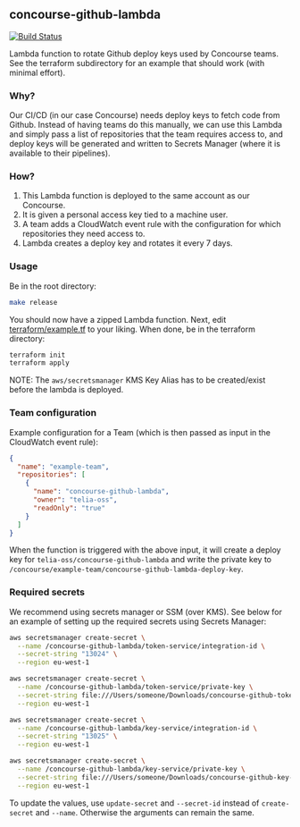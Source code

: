 ## concourse-github-lambda

[![Build Status](https://travis-ci.org/telia-oss/concourse-github-lambda.svg?branch=master)](https://travis-ci.org/telia-oss/concourse-github-lambda)

Lambda function to rotate Github deploy keys used by Concourse teams. See
the terraform subdirectory for an example that should work (with minimal effort).

### Why?

Our CI/CD (in our case Concourse) needs deploy keys to fetch code from Github.
Instead of having teams do this manually, we can use this Lambda and simply pass
a list of repositories that the team requires access to, and deploy keys will be
generated and written to Secrets Manager (where it is available to their pipelines).

### How?

1. This Lambda function is deployed to the same account as our Concourse.
2. It is given a personal access key tied to a machine user.
3. A team adds a CloudWatch event rule with the configuration for which
repositories they need access to.
4. Lambda creates a deploy key and rotates it every 7 days.

### Usage

Be in the root directory:

```bash
make release
```

You should now have a zipped Lambda function. Next, edit [terraform/example.tf](./terraform/example.tf)
to your liking. When done, be in the terraform directory:

```bash
terraform init
terraform apply
```

NOTE: The `aws/secretsmanager` KMS Key Alias has to be created/exist before the lambda is deployed.

### Team configuration

Example configuration for a Team (which is then passed as input in the CloudWatch event rule):

```json
{
  "name": "example-team",
  "repositories": [
    {
      "name": "concourse-github-lambda",
      "owner": "telia-oss",
      "readOnly": "true"
    }
  ]
}
```

When the function is triggered with the above input, it will create
a deploy key for `telia-oss/concourse-github-lambda` and write
the private key to `/concourse/example-team/concourse-github-lambda-deploy-key`.

### Required secrets 

We recommend using secrets manager or SSM (over KMS). See below for an example of 
setting up the required secrets using Secrets Manager:

```bash
aws secretsmanager create-secret \
  --name /concourse-github-lambda/token-service/integration-id \
  --secret-string "13024" \
  --region eu-west-1

aws secretsmanager create-secret \
  --name /concourse-github-lambda/token-service/private-key \
  --secret-string file:///Users/someone/Downloads/concourse-github-token-service.pem \
  --region eu-west-1

aws secretsmanager create-secret \
  --name /concourse-github-lambda/key-service/integration-id \
  --secret-string "13025" \
  --region eu-west-1

aws secretsmanager create-secret \
  --name /concourse-github-lambda/key-service/private-key \
  --secret-string file:///Users/someone/Downloads/concourse-github-key-service.pem \
  --region eu-west-1
```

To update the values, use `update-secret` and `--secret-id` instead of `create-secret` and `--name`.
Otherwise the arguments can remain the same.
